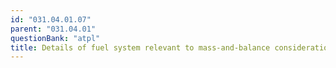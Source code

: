 ```yaml
---
id: "031.04.01.07"
parent: "031.04.01"
questionBank: "atpl"
title: Details of fuel system relevant to mass-and-balance considerations
---
```

